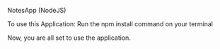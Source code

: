NotesApp (NodeJS)

To use this Application:
Run the npm install command on your terminal

Now, you are all set to use the application.
